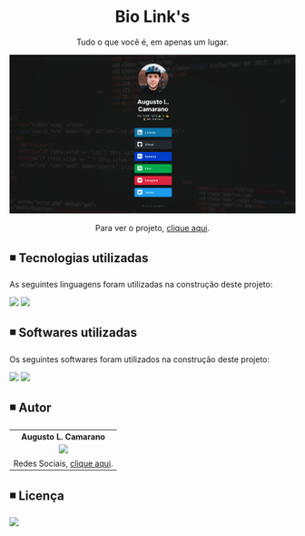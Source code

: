 <h1 align="center">Bio Link's</h1>
<p align="center">Tudo o que você é, em apenas um lugar.</p>
<img src="assets/img/bio-links.png">
<p align="center">
  Para ver o projeto, <a href="https://bio-alcamarano.vercel.app/" target="_blank" rel="external">clique aqui</a>.
</p>
<h2>◾️ Tecnologias utilizadas</h2>
<p>As seguintes linguagens foram utilizadas na construção deste projeto:</p>
<div>
  <img src="https://img.shields.io/badge/html5-%23E34F26.svg?style=for-the-badge&logo=html5&logoColor=white">
  <img src="https://img.shields.io/badge/css3-%231572B6.svg?style=for-the-badge&logo=css3&logoColor=white">
</div>
<h2>◾️ Softwares utilizadas</h2>
<p>Os seguintes softwares foram utilizados na construção deste projeto:</p>
<div>
  <img src="https://img.shields.io/badge/Visual%20Studio%20Code-0078d7.svg?style=for-the-badge&logo=visual-studio-code&logoColor=white">
  <img src="https://img.shields.io/badge/figma-%23F24E1E.svg?style=for-the-badge&logo=figma&logoColor=white">
</div>
<h2>◾️ Autor</h2>
<table style="width:100%">
  <tr align=center>
    <th><strong>Augusto L. Camarano</strong></th>
  </tr>
  <tr align=center>
    <td>
      <img width="200" src="https://avatars.githubusercontent.com/u/69219821?v=4">
    </td>
  </tr>
  <tr align=center>
    <td>
      Redes Sociais, <a href="https://bio-alcamarano.vercel.app/">clique aqui</a>.
    </td>
  </tr>
</table>
<h2>◾️ Licença</h2>
<p>
  <a href="https://github.com/alcamarano/bio.alcamarano/blob/main/LICENSE">
    <img src="https://img.shields.io/github/license/Ileriayo/markdown-badges?style=for-the-badge">
  </a>
</p>
